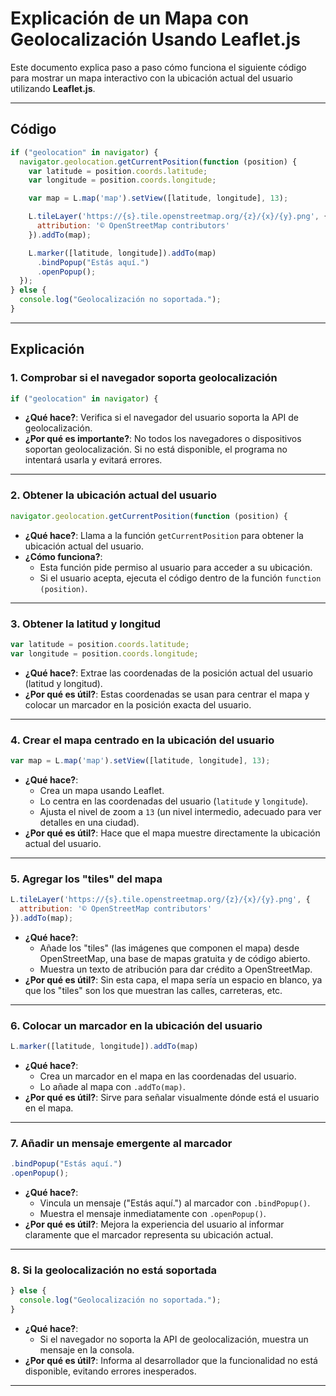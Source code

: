 
# Explicación de un Mapa con Geolocalización Usando Leaflet.js

Este documento explica paso a paso cómo funciona el siguiente código para mostrar un mapa interactivo con la ubicación actual del usuario utilizando **Leaflet.js**.

---

## Código
```javascript
if ("geolocation" in navigator) {
  navigator.geolocation.getCurrentPosition(function (position) {
    var latitude = position.coords.latitude;
    var longitude = position.coords.longitude;

    var map = L.map('map').setView([latitude, longitude], 13);

    L.tileLayer('https://{s}.tile.openstreetmap.org/{z}/{x}/{y}.png', {
      attribution: '© OpenStreetMap contributors'
    }).addTo(map);

    L.marker([latitude, longitude]).addTo(map)
      .bindPopup("Estás aquí.")
      .openPopup();
  });
} else {
  console.log("Geolocalización no soportada.");
}
```

---

## Explicación

### 1. **Comprobar si el navegador soporta geolocalización**
```javascript
if ("geolocation" in navigator) {
```
- **¿Qué hace?**: Verifica si el navegador del usuario soporta la API de geolocalización.
- **¿Por qué es importante?**: No todos los navegadores o dispositivos soportan geolocalización. Si no está disponible, el programa no intentará usarla y evitará errores.

---

### 2. **Obtener la ubicación actual del usuario**
```javascript
navigator.geolocation.getCurrentPosition(function (position) {
```
- **¿Qué hace?**: Llama a la función `getCurrentPosition` para obtener la ubicación actual del usuario.
- **¿Cómo funciona?**: 
  - Esta función pide permiso al usuario para acceder a su ubicación.
  - Si el usuario acepta, ejecuta el código dentro de la función `function (position)`.

---

### 3. **Obtener la latitud y longitud**
```javascript
var latitude = position.coords.latitude;
var longitude = position.coords.longitude;
```
- **¿Qué hace?**: Extrae las coordenadas de la posición actual del usuario (latitud y longitud).
- **¿Por qué es útil?**: Estas coordenadas se usan para centrar el mapa y colocar un marcador en la posición exacta del usuario.

---

### 4. **Crear el mapa centrado en la ubicación del usuario**
```javascript
var map = L.map('map').setView([latitude, longitude], 13);
```
- **¿Qué hace?**:
  - Crea un mapa usando Leaflet.
  - Lo centra en las coordenadas del usuario (`latitude` y `longitude`).
  - Ajusta el nivel de zoom a `13` (un nivel intermedio, adecuado para ver detalles en una ciudad).
- **¿Por qué es útil?**: Hace que el mapa muestre directamente la ubicación actual del usuario.

---

### 5. **Agregar los "tiles" del mapa**
```javascript
L.tileLayer('https://{s}.tile.openstreetmap.org/{z}/{x}/{y}.png', {
  attribution: '© OpenStreetMap contributors'
}).addTo(map);
```
- **¿Qué hace?**:
  - Añade los "tiles" (las imágenes que componen el mapa) desde OpenStreetMap, una base de mapas gratuita y de código abierto.
  - Muestra un texto de atribución para dar crédito a OpenStreetMap.
- **¿Por qué es útil?**: Sin esta capa, el mapa sería un espacio en blanco, ya que los "tiles" son los que muestran las calles, carreteras, etc.

---

### 6. **Colocar un marcador en la ubicación del usuario**
```javascript
L.marker([latitude, longitude]).addTo(map)
```
- **¿Qué hace?**:
  - Crea un marcador en el mapa en las coordenadas del usuario.
  - Lo añade al mapa con `.addTo(map)`.
- **¿Por qué es útil?**: Sirve para señalar visualmente dónde está el usuario en el mapa.

---

### 7. **Añadir un mensaje emergente al marcador**
```javascript
.bindPopup("Estás aquí.")
.openPopup();
```
- **¿Qué hace?**:
  - Vincula un mensaje ("Estás aquí.") al marcador con `.bindPopup()`.
  - Muestra el mensaje inmediatamente con `.openPopup()`.
- **¿Por qué es útil?**: Mejora la experiencia del usuario al informar claramente que el marcador representa su ubicación actual.

---

### 8. **Si la geolocalización no está soportada**
```javascript
} else {
  console.log("Geolocalización no soportada.");
}
```
- **¿Qué hace?**:
  - Si el navegador no soporta la API de geolocalización, muestra un mensaje en la consola.
- **¿Por qué es útil?**: Informa al desarrollador que la funcionalidad no está disponible, evitando errores inesperados.

---

